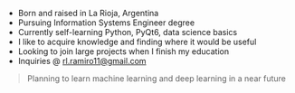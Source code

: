 - Born and raised in La Rioja, Argentina
- Pursuing Information Systems Engineer degree
- Currently self-learning Python, PyQt6, data science basics
- I like to acquire knowledge and finding where it would be useful
- Looking to join large projects when I finish my education
- Inquiries @ rl.ramiro11@gmail.com
> Planning to learn machine learning and deep learning in a near future
